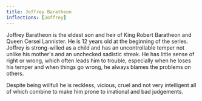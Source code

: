 ```yaml
---
title: Joffrey Baratheon
inflections: [Joffrey]
---
```


Joffrey Baratheon is the eldest son and heir of King Robert Baratheon and Queen Cersei Lannister. He is 12 years old at the beginning of the series. Joffrey is strong-willed as a child and has an uncontrollable temper not unlike his mother's and an unchecked sadistic streak. He has little sense of right or wrong, which often leads him to trouble, especially when he loses his temper and when things go wrong, he always blames the problems on others.

Despite being willfull he is reckless, vicious, cruel and not very intelligent all of which combine to make him prone to irrational and bad judgements. 


